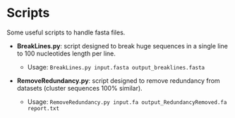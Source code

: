 Scripts
=======

Some useful scripts to handle fasta files.

- **BreakLines.py**: script designed to break huge sequences in a single line to 100 nucleotides length per line.
    - Usage: ```BreakLines.py input.fasta output_breaklines.fasta```

- **RemoveRedundancy.py**: script designed to remove redundancy from datasets (cluster sequences 100% similar).
    - Usage: ```RemoveRedundancy.py input.fa output_RedundancyRemoved.fa report.txt```
    
    
